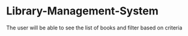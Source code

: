 # Library-Management-System
The user will be able to see the list of books and filter based on criteria
